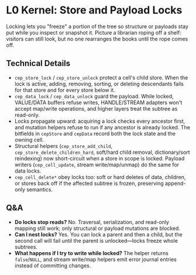 # L0 Kernel: Store and Payload Locks

Locking lets you "freeze" a portion of the tree so structure or payloads stay put while you inspect or snapshot it. Picture a librarian roping off a shelf: visitors can still look, but no one rearranges the books until the rope comes off.

## Technical Details
- `cep_store_lock` / `cep_store_unlock` protect a cell's child store. When the lock is active, adding, removing, sorting, or deleting descendants fails for that store and for every store below it.
- `cep_data_lock` / `cep_data_unlock` guard the payload. While locked, VALUE/DATA buffers refuse writes, HANDLE/STREAM adapters won't accept map/write operations, and higher layers treat the subtree as read-only.
- Locks propagate upward: acquiring a lock checks every ancestor first, and mutation helpers refuse to run if any ancestor is already locked. The bitfields in `cepStore` and `cepData` record both the lock state and the owning cell.
- Structural helpers (`cep_store_add_child`, `cep_store_delete_children_hard`, soft/hard child removal, dictionary/sort reindexing) now short-circuit when a store in scope is locked. Payload writers (`cep_cell_update`, stream write/map/unmap) do the same for data locks.
- `cep_cell_delete*` obey locks too: soft or hard deletes of data, children, or stores back off if the affected subtree is frozen, preserving append-only semantics.

## Q&A
- **Do locks stop reads?** No. Traversal, serialization, and read-only mapping still work; only structural or payload mutations are blocked.
- **Can I nest locks?** Yes. You can lock a parent and then a child, but the second call will fail until the parent is unlocked—locks freeze whole subtrees.
- **What happens if I try to write while locked?** The helper returns `false`/`NULL`, and stream write/map helpers emit error journal entries instead of committing changes.
